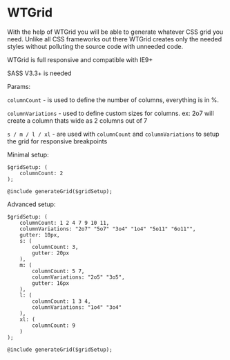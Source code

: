 WTGrid
==============

With the help of WTGrid you will be able to generate whatever CSS grid you need. Unlike all CSS frameworks out there WTGrid creates only the needed styles without polluting the source code with unneeded code. 

WTGrid is full responsive and compatible with IE9+ 

SASS V3.3+ is needed

Params: 

```columnCount``` - is used to define the number of columns, everything is in %.

```columnVariations``` - used to define custom sizes for columns. ex: 2o7 will create a column thats wide as 2 columns out of 7 

``` s / m / l / xl ``` - are used with ```columnCount``` and ```columnVariations``` to setup the grid for responsive breakpoints 


Minimal setup: 

```
$gridSetup: (
    columnCount: 2
);

@include generateGrid($gridSetup);
```

Advanced setup: 

```
$gridSetup: (
	columnCount: 1 2 4 7 9 10 11,
	columnVariations: "2o7" "5o7" "3o4" "1o4" "5o11" "6o11"",
	gutter: 10px,
	s: (
		columnCount: 3,
		gutter: 20px
	),
	m: (
		columnCount: 5 7,
		columnVariations: "2o5" "3o5",
		gutter: 16px
	),
	l: (
		columnCount: 1 3 4,
		columnVariations: "1o4" "3o4"
	),
	xl: (
		columnCount: 9
	)
);
	
@include generateGrid($gridSetup);
```
